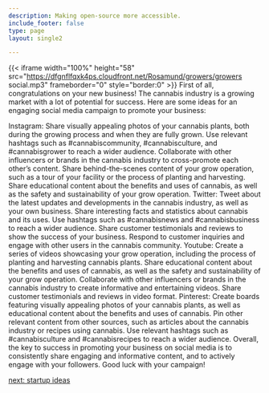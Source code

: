```yaml
---
description: Making open-source more accessible.
include_footer: false
type: page
layout: single2

---
```


{{< iframe width="100%" height="58" src="https://dfgnflfqxk4ps.cloudfront.net/Rosamund/growers/growers social.mp3" frameborder="0" style="border:0" >}}
First of all, congratulations on your new business! The cannabis industry is a growing market with a lot of potential for success. Here are some ideas for an engaging social media campaign to promote your business:

Instagram:
Share visually appealing photos of your cannabis plants, both during the growing process and when they are fully grown.
Use relevant hashtags such as #cannabiscommunity, #cannabisculture, and #cannabisgrower to reach a wider audience.
Collaborate with other influencers or brands in the cannabis industry to cross-promote each other’s content.
Share behind-the-scenes content of your grow operation, such as a tour of your facility or the process of planting and harvesting.
Share educational content about the benefits and uses of cannabis, as well as the safety and sustainability of your grow operation.
Twitter:
Tweet about the latest updates and developments in the cannabis industry, as well as your own business.
Share interesting facts and statistics about cannabis and its uses.
Use hashtags such as #cannabisnews and #cannabisbusiness to reach a wider audience.
Share customer testimonials and reviews to show the success of your business.
Respond to customer inquiries and engage with other users in the cannabis community.
Youtube:
Create a series of videos showcasing your grow operation, including the process of planting and harvesting cannabis plants.
Share educational content about the benefits and uses of cannabis, as well as the safety and sustainability of your grow operation.
Collaborate with other influencers or brands in the cannabis industry to create informative and entertaining videos.
Share customer testimonials and reviews in video format.
Pinterest:
Create boards featuring visually appealing photos of your cannabis plants, as well as educational content about the benefits and uses of cannabis.
Pin other relevant content from other sources, such as articles about the cannabis industry or recipes using cannabis.
Use relevant hashtags such as #cannabisculture and #cannabisrecipes to reach a wider audience.
Overall, the key to success in promoting your business on social media is to consistently share engaging and informative content, and to actively engage with your followers. Good luck with your campaign!


<a href="https://workdojos.com/growers/startup">next: startup ideas</a>
